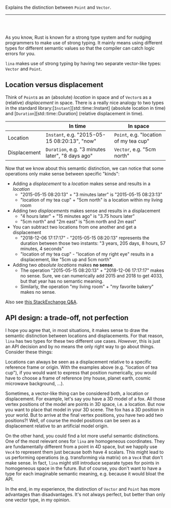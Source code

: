 Explains the distinction between `Point` and `Vector`.

---

<br>
<br>

As you know, Rust is known for a strong type system and for nudging programmers
to make use of strong typing. It mainly means using different types for
different semantic values so that the compiler can catch logic errors for you.

`lina` makes use of strong typing by having two separate vector-like types:
`Vector` and `Point`.


## Location versus displacement

Think of `Point`s as an (absolute) *location* in space and of `Vector`s as a
(relative) *displacement* in space. There is a really nice analogy to two types
in the standard library:[`Instant`][std::time::Instant] (absolute location in
time) and [`Duration`][std::time::Duration] (relative displacement in time).

|   | In time | In space |
| - | ------- | -------- |
| Location | `Instant`, e.g. "2015-05-15 08:20:13", "now" | `Point`, e.g. "location of my tea cup" |
| Displacement | `Duration`, e.g. "3 minutes later", "8 days ago" | `Vector`, e.g. "5cm north" |

Now that we know about this semantic distinction, we can notice that some
operations only make sense between specific "kinds":

- Adding a *displacement* to a *location* makes sense and results in a *location*
    - "2015-05-15 08:20:13" + "3 minutes later" is "2015-05-15 08:23:13"
    - "location of my tea cup" + "5cm north" is a location within my living room
- Adding two *displacements* makes sense and results in a displacement
    - "4 hours later" + "15 minutes ago" is "3.75 hours later"
    - "5cm north" and "2m east" is "5cm north and 2m east"
- You can subtract two locations from one another and get a displacement
    - "2018-12-06 17:17:17" - "2015-05-15 08:20:13" represents the duration between
      those two instants: "3 years, 205 days, 8 hours, 57 minutes, 4 seconds"
    - "location of my tea cup" - "location of my right eye" results in a
       displacement, like "5cm up and 5cm north"
- Adding two *absolute locations* makes **no sense**.
    - The operation "2015-05-15 08:20:13" + "2018-12-06 17:17:17" makes no
      sense. Sure, we can numerically add 2015 and 2018 to get 4033, but that
      year has no semantic meaning.
    - Similarly, the operation "my living room" + "my favorite bakery" makes no sense.


Also see [this StackExchange Q&A](https://math.stackexchange.com/q/645672/340615).


## API design: a trade-off, not perfection

I hope you agree that, in most situations, it makes sense to draw the semantic
distinction between locations and displacements. For that reason, `lina` has
two types for these two different use cases. *However*, this is just an API
decision and by no means the only right way to go about things. Consider these
things:

Locations can always be seen as a displacement relative to a specific reference
frame or origin. With the examples above (e.g. "location of tea cup"), if you
would want to express that position numerically, you would have to choose a
frame of reference (my house, planet earth, cosmic microwave background, ...).

Sometimes, a vector-like thing can be considered both, a location or
displacement. For example, let's say you have a 3D model of a fox. All those
vertex positions of the model are points in 3D space, i.e. a location. But now
you want to place that model in your 3D scene. The fox has a 3D position in
your world. But to arrive at the final vertex positions, you have two add two
positions?! Well, of course the model positions can be seen as a displacement
relative to an artificial model origin.

On the other hand, you could find a lot more useful semantic distinctions. One
of the most relevant ones for `lina` are homogeneous coordinates. They are
fundamentally different from a point in 4D space, but we happily use `Vec4` to
represent them just because both have 4 scalars. This might lead to us
performing operations (e.g. transforming via matrix) on a `Vec4` that don't
make sense. In fact, `lina` might still introduce separate types for points in
homogeneous space in the future. But of course, you don't want to have a type
for each imaginable semantic meaning, e.g. because it would bloat the API.

In the end, in my experience, the distinction of `Vector` and `Point` has more
advantages than disadvantages. It's not always perfect, but better than only
one vector type, in my opinion.
